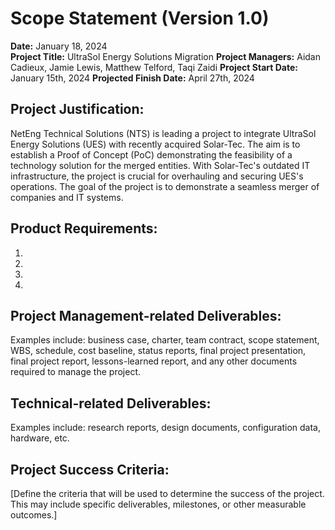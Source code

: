 # Scope Statement (Version 1.0)

**Date:** January 18, 2024   
**Project Title:** UltraSol Energy Solutions Migration
**Project Managers:** Aidan Cadieux, Jamie Lewis, Matthew Telford, Taqi Zaidi
**Project Start Date:** January 15th, 2024 
**Projected Finish Date:** April 27th, 2024

## Project Justification:

NetEng Technical Solutions (NTS) is leading a project to integrate UltraSol Energy Solutions (UES) with recently acquired Solar-Tec. The aim is to establish a Proof of Concept (PoC) demonstrating the feasibility of a technology solution for the merged entities. With Solar-Tec's outdated IT infrastructure, the project is crucial for overhauling and securing UES's operations. The goal of the project is to demonstrate a seamless merger of companies and IT systems. 

## Product Requirements:
1.  
2.  
3.  
4.  

## Project Management-related Deliverables:
Examples include: business case, charter, team contract, scope statement, WBS, schedule, cost baseline, status reports, final project presentation, final project report, lessons-learned report, and any other documents required to manage the project.

## Technical-related Deliverables:
Examples include: research reports, design documents, configuration data, hardware, etc.

## Project Success Criteria:
[Define the criteria that will be used to determine the success of the project. This may include specific deliverables, milestones, or other measurable outcomes.]
